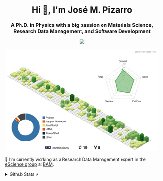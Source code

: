 <h1 align="center">Hi 👋, I'm José M. Pizarro</h1>
<h3 align="center">A Ph.D. in Physics with a big passion on Materials Science, Research Data Management, and Software Development</h3>

<p align='center'>
  <a href="https://josepizarro3.github.io/">
    <img src="https://img.shields.io/badge/GitHub%20Pages-222222?style=for-the-badge&logo=GitHub%20Pages&logoColor=white" />
  </a>
</p>

<p align="center" >
	<picture>
	  <source media="(prefers-color-scheme: dark)"  srcset="https://raw.githubusercontent.com/JosePizarro3/josepizarro3/output-3d-contrib/night.svg" />
	  <source media="(prefers-color-scheme: light)" srcset="https://raw.githubusercontent.com/JosePizarro3/josepizarro3/output-3d-contrib/day.svg" />
	  <img alt="github profile contributions chart"    src="https://raw.githubusercontent.com/JosePizarro3/josepizarro3/output-3d-contrib/day.svg" />
	</picture>
</p>


🔭 I’m currently working as a Research Data Management expert in the [eScience group](https://bamescience.github.io/) at [BAM](https://www.bam.de/Navigation/EN/Home/home.html).


<details>
  <summary>Github Stats ⚡</summary>
  
  [![My Awesome Stats](https://awesome-github-stats.azurewebsites.net/user-stats/JosePizarro3?cardType=level&theme=tokyonight&preferLogin=true)](https://git.io/awesome-stats-card)
  
  [![GitHub Streak](https://streak-stats.demolab.com?user=JosePizarro3&theme=tokyonight&hide_border=true&exclude_days=Sun%2CSat)](https://git.io/streak-stats)
</details>
